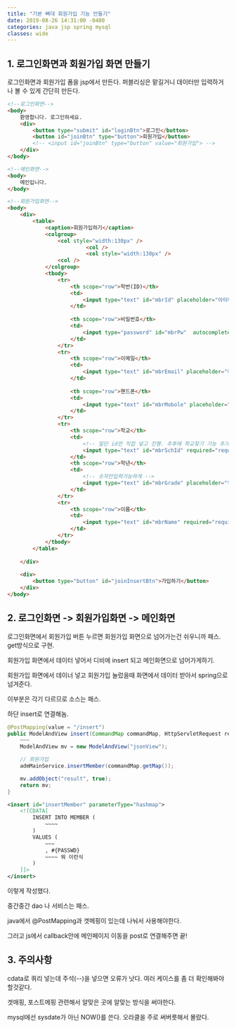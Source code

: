 ```yaml
---
title: "기본 뼈대 회원가입 기능 만들기"
date: 2019-08-26 14:31:00 -0400
categories: java jsp spring mysql
classes: wide
---
```


## 1. 로그인화면과 회원가입 화면 만들기

로그인화면과 회원가입 폼을 jsp에서 만든다. 퍼블리싱은 맡길거니 데이터만 입력하거나 볼 수 있게 간단히 만든다.

```html
<!--로그인화면-->
<body>
	환영합니다. 로그인하세요.
	<div>
		<button type="submit" id="loginBtn">로그인</button>
		<button id="joinBtn" type="button">회원가입</button>
		<!-- <input id="joinBtn" type="button" value="회원가입"> -->
	</div>
</body>

<!--메인화면-->
<body>
	메인입니다.
</body>

<!--회원가입화면-->
<body>
	<div>
		<table>
			<caption>회원가입하기</caption>
			<colgroup>
				<col style="width:130px" />
                         <col />
                         <col style="width:130px" />
				<col />
			</colgroup>
			<tbody>
				<tr>
					<th scope="row">학번(ID)</th>
					<td>
						<input type="text" id="mbrId" placeholder="아이디를 입력하세요." value="" required="required">
					</td>
					
					<th scope="row">비밀번호</th>
					<td>
						<input type="password" id="mbrPw"  autocomplete="new-password" placeholder="패스워드를 입력하세요." value="" required="required">
					</td>
				</tr>
				<tr>
					<th scope="row">이메일</th>
					<td>
						<input type="text" id="mbrEmail" placeholder="이메일을 입력하세요." value="" required="required">
					</td>
					
					<th scope="row">핸드폰</th>
					<td>
						<input type="text" id="mbrMobole" placeholder="핸드폰번호를 입력하세요." value="" onKeyup="this.value=this.value.replace(/[^0-9]/g, '');">
					</td>
				</tr>
				<tr>
					<th scope="row">학교</th>
					<td>
						<!-- 일단 id만 직접 넣고 진행. 추후에 학교찾기 기능 추가 -->
						<input type="text" id="mbrSchId" required="required">
					</td>
					<th scope="row">학년</th>
					<td>
						<!-- 숫자만입력가능하게 -->
						<input type="text" id="mbrGrade" placeholder="학년을 입력하세요." value="" onKeyup="this.value=this.value.replace(/[^0-9]/g, '');">
					</td>
				</tr>
				<tr>
					<th scope="row">이름</th>
					<td>
						<input type="text" id="mbrName" required="required">
					</td>
				</tr>
			</tbody>
		</table>
		
	</div>
	
	<div>
		<button type="button" id="joinInsertBtn">가입하기</button>
	</div>
</body>
```

## 2. 로그인화면 -> 회원가입화면 -> 메인화면

로그인화면에서 회원가입 버튼 누르면 회원가입 화면으로 넘어가는건 쉬우니까 패스. get방식으로 구현.

회원가입 화면에서 데이터 넣어서 디비에 insert 되고 메인화면으로 넘어가게하기.

회원가입 화면에서 데이너 넣고 회원가입 눌렀을때 화면에서 데이터 받아서 spring으로 넘겨준다.

이부분은 각기 다르므로 소스는 패스.

하단 insert로 연결해놈.

```java
@PostMapping(value = "/insert")
public ModelAndView insert(CommandMap commandMap, HttpServletRequest request, HttpSession session) throws Exception {
    ~~~
    ModelAndView mv = new ModelAndView("jsonView");

    // 회원가입
    admMainService.insertMember(commandMap.getMap());

    mv.addObject("result", true);
    return mv;
}
```

```xml
<insert id="insertMember" parameterType="hashmap">
    <![CDATA[
        INSERT INTO MEMBER (
            ~~~~
        )
        VALUES (
            ~~~
            , #{PASSWD}
            ~~~~ 뭐 이런식
        )
    ]]>
</insert>
```

이렇게 작성했다.

중간중간 dao 나 서비스는 패스.

java에서 @PostMapping과 겟메핑이 있는데 나눠서 사용해야한다.

그러고 js에서 callback안에 메인페이지 이동을 post로 연결해주면 끝!

## 3. 주의사항

cdata로 쿼리 넣는데 주석(--)을 넣으면 오류가 낫다. 여러 케이스를 좀 더 확인해봐야할것같다.

겟매핑, 포스트메핑 관련해서 알맞은 곳에 알맞는 방식을 써야한다.

mysql에선 sysdate가 아닌 NOW()를 쓴다. 오라클을 주로 써버릇해서 몰랐다.
